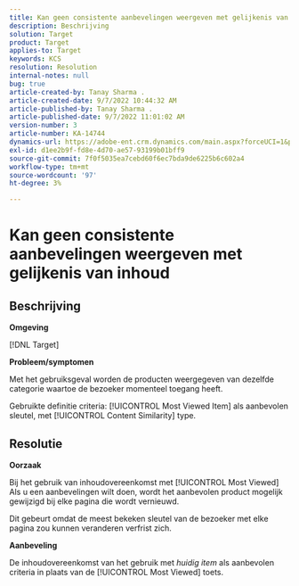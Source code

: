 ```yaml
---
title: Kan geen consistente aanbevelingen weergeven met gelijkenis van inhoud
description: Beschrijving
solution: Target
product: Target
applies-to: Target
keywords: KCS
resolution: Resolution
internal-notes: null
bug: true
article-created-by: Tanay Sharma .
article-created-date: 9/7/2022 10:44:32 AM
article-published-by: Tanay Sharma .
article-published-date: 9/7/2022 11:01:02 AM
version-number: 3
article-number: KA-14744
dynamics-url: https://adobe-ent.crm.dynamics.com/main.aspx?forceUCI=1&pagetype=entityrecord&etn=knowledgearticle&id=d1bc1008-9a2e-ed11-9db1-002248086735
exl-id: d1ee2b9f-fd8e-4d70-ae57-93199b01bff9
source-git-commit: 7f0f5035ea7cebd60f6ec7bda9de6225b6c602a4
workflow-type: tm+mt
source-wordcount: '97'
ht-degree: 3%

---
```


# Kan geen consistente aanbevelingen weergeven met gelijkenis van inhoud

## Beschrijving


<b>Omgeving</b>

[!DNL Target]



<b>Probleem/symptomen</b>

Met het gebruiksgeval worden de producten weergegeven van dezelfde categorie waartoe de bezoeker momenteel toegang heeft.

Gebruikte definitie criteria: [!UICONTROL Most Viewed Item] als aanbevolen sleutel, met [!UICONTROL Content Similarity] type.


## Resolutie


<b>Oorzaak</b>

Bij het gebruik van inhoudovereenkomst met [!UICONTROL Most Viewed] Als u een aanbevelingen wilt doen, wordt het aanbevolen product mogelijk gewijzigd bij elke pagina die wordt vernieuwd.

Dit gebeurt omdat de meest bekeken sleutel van de bezoeker met elke pagina zou kunnen veranderen verfrist zich.



<b>Aanbeveling</b>

De inhoudovereenkomst van het gebruik met *huidig item* als aanbevolen criteria in plaats van de [!UICONTROL Most Viewed] toets.
